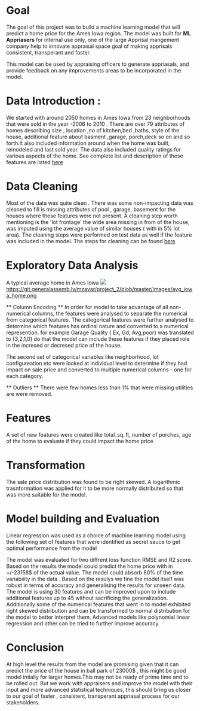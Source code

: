 # Goal

The goal of this project was to build a machine learning model that will predict a home price for the Ames Iowa region.
The model was built for **ML Appriasers** for internal use only, one of the large Apprisal mangement company help to innovate
appraisal space goal of making apprisals consistent, transperant and faster.

This model can be used by appraising officers to generate appriasals, and provide feedback on any improvements areas 
to be incorporated in the model.

# Data Introduction :
We started with around 2050 homes in Ames Iowa from 23 neighborhoods that were sold in the year -2006 to 2010 . There are over 79 attributes
of homes describing size , location ,no of kitchen,bed ,baths, style of the house, additional feature about basment ,garage,
porch,deck so on and so forth.It also included information around when the home was built, remodeled and last sold year.
The data also included quality ratings for various aspects of the home.
See complete list and  description of these features are listed [here](http://jse.amstat.org/v19n3/decock/DataDocumentation.txt)

# Data Cleaning
Most of the  data was quite clean . There was some non-impacting data was cleaned to fill is missing attributes of
pool , garage, basement for the houses where these features were not present.
A cleaning step worth mentioning is the 'lot frontage' the wide area missing  in from of the house, was imputed using the
average value of similar houses ( with in 5% lot area).
The cleaning steps were performed on test data as well if the feature was included in the model.
The steps for cleaning can be found [here](https://git.generalassemb.ly/mzavar/project_2/blob/master/code/01%20-%20Cleaning.ipynb)
 
# Exploratory Data Analysis
A typical average home in Ames Iowa 
![](https://git.generalassemb.ly/mzavar/project_2/blob/master/images/avg_iowa_home.png)
https://git.generalassemb.ly/mzavar/project_2/blob/master/images/avg_iowa_home.png

** Column Encoding **
In order for model to take advantage of all non-numerical columns, the features were analysed to separate the numerical from categorical features. The categorical features were further analysed to determine which features has ordinal nature and converted to a numerical represention.
for example
Garage Quality { Ex, Gd, Avg,poor}  was translated to  {3,2,1,0)  do that the model can include these features if they placed
role in the incresed or decresed price of the house.

The second set of categorical variables like  neighborhood, lot configureation etc were  looked at individual level to
determine if they had impact on sale price and converted to multiple numerical columns - one for each category.

** Outliers **
  There were few homes less than 1% that were missing utilities are were removed.
  
# Features
A set of new features were created  like  total_sq_ft, number of porches, age of the home  to  evaluate if they could impact the home price

# Transformation
 The sale price distribution was found to  be right skewed. A logarithmic trasnformation was applied for it to be more normally distributed so that was more suitable for the model.


#  Model building and Evaluation
Linear regression was used as a choice of machine learning model using the  following set of features that were identified as secret sauce to get optimal performance  from the model
<TODO>
 
 The model was evaluated for two diffrent loss function RMSE  and R2 score.
 Based on the results  the model could predict the home price with in +/-23158$ of the actual value. The model could absorb
 80% of the time variabiiity in the data . Based on the resulys we fine the model itself was robust in terms of accuracy and generalising the results for unseen data. The model is using 30 features and can be improved upon to include additional features up  to 45 without sacrificing the
generalization. Additionally some of the numerical features that went in to model exhibited right skewed distribution and
can be transformed to normal distribution  for the model to better interpret them. Advanced models like polynomial linear
regression and other can be tried  to further improve accuracy.

# Conclusion
At high level  the results from the model are  promising given that  it can predict the  price of the house in ball park of
23000$ , this might be good  model intially for larger homes.This may not be ready of prime time and to be rolled out.
But we work with appraisers and improve the model with their input and more advanced statistical techniques, this should bring us closer to our goal of faster , consistent, transperant appriasal process for our stakeholders. 
